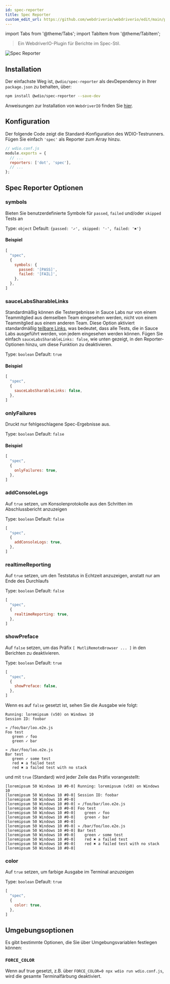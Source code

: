 ```yaml
---
id: spec-reporter
title: Spec Reporter
custom_edit_url: https://github.com/webdriverio/webdriverio/edit/main/packages/wdio-spec-reporter/README.md
---
```


import Tabs from '@theme/Tabs';
import TabItem from '@theme/TabItem';

> Ein WebdriverIO-Plugin für Berichte im Spec-Stil.

![Spec Reporter](/img/spec.png "Spec Reporter")

## Installation

Der einfachste Weg ist, `@wdio/spec-reporter` als devDependency in Ihrer `package.json` zu behalten, über:

```sh
npm install @wdio/spec-reporter --save-dev
```

Anweisungen zur Installation von `WebdriverIO` finden Sie [hier](https://webdriver.io/docs/gettingstarted).

## Konfiguration

Der folgende Code zeigt die Standard-Konfiguration des WDIO-Testrunners. Fügen Sie einfach `'spec'` als Reporter zum Array hinzu.

```js
// wdio.conf.js
module.exports = {
  // ...
  reporters: ['dot', 'spec'],
  // ...
};
```

## Spec Reporter Optionen
### symbols
Bieten Sie benutzerdefinierte Symbole für `passed`, `failed` und/oder `skipped` Tests an

Type: `object`
Default: `{passed: '✓', skipped: '-', failed: '✖'}`

#### Beispiel
```js
[
  "spec",
  {
    symbols: {
      passed: '[PASS]',
      failed: '[FAIL]',
    },
  },
]
```

### sauceLabsSharableLinks
Standardmäßig können die Testergebnisse in Sauce Labs nur von einem Teammitglied aus demselben Team eingesehen werden, nicht von einem Teammitglied aus einem anderen Team. Diese Option aktiviert standardmäßig [teilbare Links](https://docs.saucelabs.com/test-results/sharing-test-results/#building-sharable-links), was bedeutet, dass alle Tests, die in Sauce Labs ausgeführt werden, von jedem eingesehen werden können.
Fügen Sie einfach `sauceLabsSharableLinks: false`, wie unten gezeigt, in den Reporter-Optionen hinzu, um diese Funktion zu deaktivieren.

Type: `boolean`
Default: `true`

#### Beispiel
```js
[
  "spec",
  {
    sauceLabsSharableLinks: false,
  },
]
```

### onlyFailures
Druckt nur fehlgeschlagene Spec-Ergebnisse aus.

Type: `boolean`
Default: `false`

#### Beispiel
```js
[
  "spec",
  {
    onlyFailures: true,
  },
]
```

### addConsoleLogs
Auf `true` setzen, um Konsolenprotokolle aus den Schritten im Abschlussbericht anzuzeigen

Type: `boolean`
Default: `false`

```js
[
  "spec",
  {
    addConsoleLogs: true,
  },
]
```

### realtimeReporting
Auf `true` setzen, um den Teststatus in Echtzeit anzuzeigen, anstatt nur am Ende des Durchlaufs

Type: `boolean`
Default: `false`

```js
[
  "spec",
  {
    realtimeReporting: true,
  },
]
```

### showPreface
Auf `false` setzen, um das Präfix `[ MutliRemoteBrowser ... ]` in den Berichten zu deaktivieren.

Type: `boolean`
Default: `true`

```js
[
  "spec",
  {
    showPreface: false,
  },
]
```

Wenn es auf `false` gesetzt ist, sehen Sie die Ausgabe wie folgt:
```
Running: loremipsum (v50) on Windows 10
Session ID: foobar

» /foo/bar/loo.e2e.js
Foo test
   green ✓ foo
   green ✓ bar

» /bar/foo/loo.e2e.js
Bar test
   green ✓ some test
   red ✖ a failed test
   red ✖ a failed test with no stack
```

und mit `true` (Standard) wird jeder Zeile das Präfix vorangestellt:
```
[loremipsum 50 Windows 10 #0-0] Running: loremipsum (v50) on Windows 10
[loremipsum 50 Windows 10 #0-0] Session ID: foobar
[loremipsum 50 Windows 10 #0-0]
[loremipsum 50 Windows 10 #0-0] » /foo/bar/loo.e2e.js
[loremipsum 50 Windows 10 #0-0] Foo test
[loremipsum 50 Windows 10 #0-0]    green ✓ foo
[loremipsum 50 Windows 10 #0-0]    green ✓ bar
[loremipsum 50 Windows 10 #0-0]
[loremipsum 50 Windows 10 #0-0] » /bar/foo/loo.e2e.js
[loremipsum 50 Windows 10 #0-0] Bar test
[loremipsum 50 Windows 10 #0-0]    green ✓ some test
[loremipsum 50 Windows 10 #0-0]    red ✖ a failed test
[loremipsum 50 Windows 10 #0-0]    red ✖ a failed test with no stack
[loremipsum 50 Windows 10 #0-0]
```

### color
Auf `true` setzen, um farbige Ausgabe im Terminal anzuzeigen

Type: `boolean`
Default: `true`

```js
[
  "spec",
  {
    color: true,
  },
]
```

## Umgebungsoptionen

Es gibt bestimmte Optionen, die Sie über Umgebungsvariablen festlegen können:

### `FORCE_COLOR`

Wenn auf true gesetzt, z.B. über `FORCE_COLOR=0 npx wdio run wdio.conf.js`, wird die gesamte Terminalfärbung deaktiviert.
